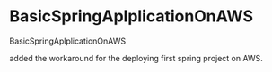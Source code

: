 # BasicSpringAplplicationOnAWS
 BasicSpringAplplicationOnAWS
 
 added the workaround for the deploying first spring project on AWS.
